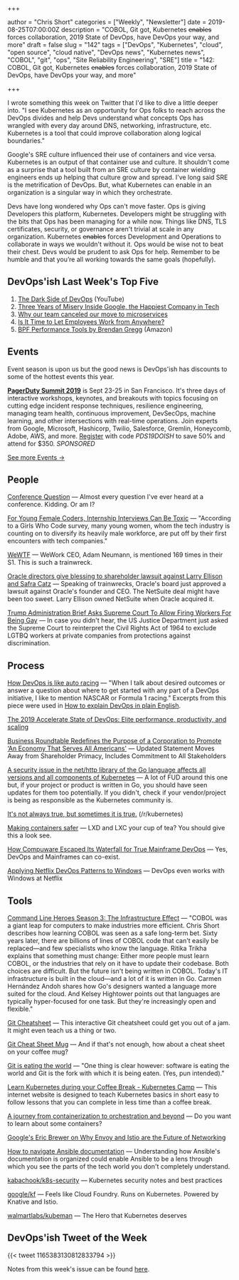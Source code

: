 +++

author = "Chris Short"
categories = ["Weekly", "Newsletter"]
date = 2019-08-25T07:00:00Z
description = "COBOL, Git got, Kubernetes ~~enables~~ forces collaboration, 2019 State of DevOps, have DevOps your way, and more"
draft = false
slug = "142"
tags = ["DevOps", "Kubernetes", "cloud", "open source", "cloud native", "DevOps news", "Kubernetes news", "COBOL", "git", "ops", "Site Reliability Engineering", "SRE"]
title = "142: COBOL, Git got, Kubernetes ~~enables~~ forces collaboration, 2019 State of DevOps, have DevOps your way, and more"

+++

I wrote something this week on Twitter that I'd like to dive a little deeper into. "I see Kubernetes as an opportunity for Ops folks to reach across the DevOps divides and help Devs understand what concepts Ops has wrangled with every day around DNS, networking, infrastructure, etc. Kubernetes is a tool that could improve collaboration along logical boundaries."

Google's SRE culture influenced their use of containers and vice versa. Kubernetes is an output of that container use and culture. It shouldn't come as a surprise that a tool built from an SRE culture by container wielding engineers ends up helping that culture grow and spread. I've long said SRE is the metrification of DevOps. But, what Kubernetes can enable in an organization is a singular way in which they orchestrate.

Devs have long wondered why Ops can't move faster. Ops is giving Developers this platform, Kubernetes. Developers might be struggling with the bits that Ops has been managing for a while now. Things like DNS, TLS certificates, security, or governance aren't trivial at scale in any organization. Kubernetes ~~enables~~ forces Development and Operations to collaborate in ways we wouldn't without it. Ops would be wise not to beat their chest. Devs would be prudent to ask Ops for help. Remember to be humble and that you’re all working towards the same goals (hopefully).

## DevOps'ish Last Week's Top Five

1. [The Dark Side of DevOps](https://youtu.be/gi-i5NvxVLM) (YouTube)
1. [Three Years of Misery Inside Google, the Happiest Company in Tech](https://www.wired.com/story/inside-google-three-years-misery-happiest-company-tech/)
1. [Why our team canceled our move to microservices](https://medium.com/@steven.lemon182/why-our-team-cancelled-our-move-to-microservices-8fd87898d952)
1. [Is It Time to Let Employees Work from Anywhere?](https://hbr.org/2019/08/is-it-time-to-let-employees-work-from-anywhere)
1. [BPF Performance Tools by Brendan Gregg](https://amzn.to/2z6EeTi) (Amazon)

## Events

Event season is upon us but the good news is DevOps'ish has discounts to some of the hottest events this year.

[**PagerDuty Summit 2019**](https://summit.pagerduty.com/) is Sept 23-25 in San Francisco. It's three days of interactive workshops, keynotes, and breakouts with topics focusing on cutting edge incident response techniques, resilience engineering, managing team health, continuous improvement, DevSecOps, machine learning, and other intersections with real-time operations. Join experts from Google, Microsoft, Hashicorp, Twilio, Salesforce, Gremlin, Honeycomb, Adobe, AWS, and more. [Register](https://summit.pagerduty.com/summit2019/register?c_280637=PDS19OT) with code *PDS19DOISH* to save 50% and attend for $350. *SPONSORED*

[See more Events →](https://devopsish.com/142/events/)

## People

[Conference Question](https://xkcd.com/2191/) — Almost every question I've ever heard at a conference. Kidding. Or am I?

[For Young Female Coders, Internship Interviews Can Be Toxic](https://www.wired.com/story/for-young-female-coders-internship-interviews-can-be-toxic/) — "According to a Girls Who Code survey, many young women, whom the tech industry is counting on to diversify its heavily male workforce, are put off by their first encounters with tech companies."

[WeWTF](https://www.profgalloway.com/wewtf) — WeWork CEO, Adam Neumann, is mentioned 169 times in their S1. This is such a trainwreck.

[Oracle directors give blessing to shareholder lawsuit against Larry Ellison and Safra Catz](https://techcrunch.com/2019/08/22/oracle-directors-give-blessing-to-shareholder-lawsuit-against-larry-ellison-and-safra-catz/) — Speaking of trainwrecks, Oracle's board just approved a lawsuit against Oracle's founder and CEO. The NetSuite deal might have been too sweet. Larry Ellison owned NetSuite when Oracle acquired it.

[Trump Administration Brief Asks Supreme Court To Allow Firing Workers For Being Gay](https://www.buzzfeednews.com/article/dominicholden/trump-scotus-gay-workers) — In case you didn't hear, the US Justice Department just asked the Supreme Court to reinterpret the Civil Rights Act of 1964 to exclude LGTBQ workers at private companies from protections against discrimination.

## Process

[How DevOps is like auto racing](https://developers.redhat.com/blog/2019/08/22/how-devops-is-like-auto-racing/) — "When I talk about desired outcomes or answer a question about where to get started with any part of a DevOps initiative, I like to mention NASCAR or Formula 1 racing." Excerpts from this piece were used in [How to explain DevOps in plain English](https://enterprisersproject.com/article/2019/8/devops-explained-plain-english).

[The 2019 Accelerate State of DevOps: Elite performance, productivity, and scaling](https://cloud.google.com/blog/products/devops-sre/the-2019-accelerate-state-of-devops-elite-performance-productivity-and-scaling)

[Business Roundtable Redefines the Purpose of a Corporation to Promote ‘An Economy That Serves All Americans'](https://www.businessroundtable.org/business-roundtable-redefines-the-purpose-of-a-corporation-to-promote-an-economy-that-serves-all-americans) — Updated Statement Moves Away from Shareholder Primacy, Includes Commitment to All Stakeholders

[A security issue in the net/http library of the Go language affects all versions and all components of Kubernetes](https://hub.packtpub.com/a-security-issue-in-the-net-http-library-of-the-go-language-affects-all-versions-and-all-components-of-kubernetes/) — A lot of FUD around this one but, if your project or product is written in Go, you should have seen updates for them too potentially. If you didn't, check if your vendor/project is being as responsible as the Kubernetes community is.

[It's not always true, but sometimes it is true.](https://www.reddit.com/r/kubernetes/comments/ctn93i/its_not_always_true_but_sometimes_it_is_true/) (/r/kubernetes)

[Making containers safer](https://lwn.net/SubscriberLink/796700/10593f18437c3b70/) — LXD and LXC your cup of tea? You should give this a look see.

[How Compuware Escaped Its Waterfall for True Mainframe DevOps](https://www.infoq.com/articles/compuware-from-waterfall-to-devops/) — Yes, DevOps and Mainframes can co-exist.

[Applying Netflix DevOps Patterns to Windows](https://medium.com/netflix-techblog/applying-netflix-devops-patterns-to-windows-2a57f2dbbf79) — DevOps even works with Windows at Netflix

## Tools

[Command Line Heroes Season 3: The Infrastructure Effect](https://www.redhat.com/en/command-line-heroes/season-3/the-infrastructure-effect) — "COBOL was a giant leap for computers to make industries more efficient. Chris Short describes how learning COBOL was seen as a safe long-term bet. Sixty years later, there are billions of lines of COBOL code that can't easily be replaced—and few specialists who know the language. Ritika Trikha explains that something must change: Either more people must learn COBOL, or the industries that rely on it have to update their codebase. Both choices are difficult. But the future isn't being written in COBOL. Today's IT infrastructure is built in the cloud—and a lot of it is written in Go. Carmen Hernández Andoh shares how Go's designers wanted a language more suited for the cloud. And Kelsey Hightower points out that languages are typically hyper-focused for one task. But they're increasingly open and flexible."

[Git Cheatsheet](http://ndpsoftware.com/git-cheatsheet.html) — This interactive Git cheatsheet could get you out of a jam. It might even teach us a thing or two.

[Git Cheat Sheet Mug](https://shopkvlly.com/products/git-cheat-sheet-mug?utm_source=devopsish&utm_medium=newsletter&utm_campaign=142&utm_term=git) — And if that's not enough, how about a cheat sheet on your coffee mug?

[Git is eating the world](https://j11g.com/2019/08/21/git-is-eating-the-world/) — "One thing is clear however: software is eating the world and Git is the fork with which it is being eaten. (Yes, pun intended)."

[Learn Kubernetes during your Coffee Break - Kubernetes Camp](https://k8s.camp/) — This internet website is designed to teach Kubernetes basics in short easy to follow lessons that you can complete in less time than a coffee break.

[A journey from containerization to orchestration and beyond](https://iximiuz.com/en/posts/journey-from-containerization-to-orchestration-and-beyond/) — Do you want to learn about some containers?

[Google's Eric Brewer on Why Envoy and Istio are the Future of Networking](https://thenewstack.io/googles-eric-brewer-on-why-envoy-and-istio-are-the-future-of-networking/)

[How to navigate Ansible documentation](https://www.redhat.com/sysadmin/navigate-ansible-documentation) — Understanding how Ansible's documentation is organized could enable Ansible to be a lens through which you see the parts of the tech world you don't completely understand.

[kabachook/k8s-security](https://github.com/kabachook/k8s-security) — Kubernetes security notes and best practices

[google/kf](https://github.com/google/kf) — Feels like Cloud Foundry. Runs on Kubernetes. Powered by Knative and Istio.

[walmartlabs/kubeman](https://github.com/walmartlabs/kubeman) — The Hero that Kubernetes deserves

## DevOps'ish Tweet of the Week

{{< tweet 1165383130812833794 >}}

Notes from this week's issue can be found [here](https://devopsish.com/142/notes/).
